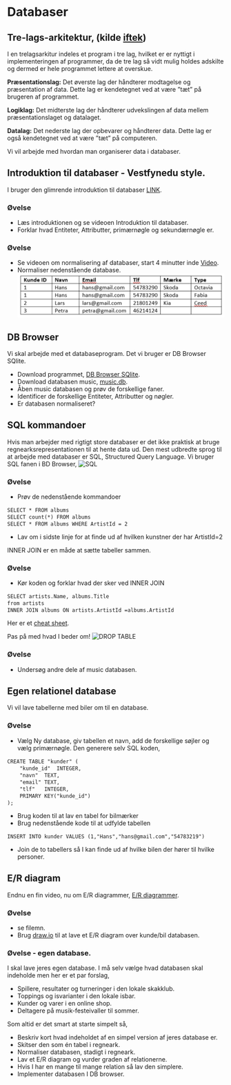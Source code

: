 # Databaser


## Tre-lags-arkitektur, (kilde [iftek](http://iftek.dk/leksikon:tre-lags-arkitektur))
I en trelagsarkitur indeles et program i tre lag, hvilket er er nyttigt i implementeringen af programmer, da de tre lag så vidt mulig holdes adskilte og dermed er hele programmet lettere at overskue.

**Præsentationslag:** Det øverste lag der håndterer modtagelse og præsentation af data. Dette lag er kendetegnet ved at være ”tæt” på brugeren af programmet.

**Logiklag:** Det midterste lag der håndterer udvekslingen af data mellem præsentationslaget og datalaget.

**Datalag:** Det nederste lag der opbevarer og håndterer data. Dette lag er også kendetegnet ved at være ”tæt” på computeren.

Vi vil arbejde med hvordan man organiserer data i databaser.

## Introduktion til databaser - Vestfynedu style.
I bruger den glimrende introduktion til databaser [LINK](https://sites.google.com/vestfynedu.dk/informatikdbg/konstruktion-af-it-systemer/databaser?authuser=0).

### Øvelse
* Læs introduktionen og se videoen Introduktion til databaser. 
* Forklar hvad Entiteter, Attributter, primærnøgle og sekundærnøgle er. 

### Øvelse
* Se videoen om normalisering af databaser, start 4 minutter inde [Video](https://youtu.be/22bRAGYB6Is?t=238).
* Normaliser nedenstående database.
![ikke_normaliseret](filer/ikke_normaliseret.png)

## DB Browser
Vi skal arbejde med et databaseprogram. Det vi bruger er DB Browser SQlite.
* Download programmet, [DB Browser SQlite](https://sqlitebrowser.org/dl/).
* Download databasen music, [music.db](filer/music.db).
* Åben music databasen og prøv de forskellige faner.
* Identificer de forskellige Entiteter, Attributter og nøgler. 
* Er databasen normaliseret?

## SQL kommandoer
Hvis man arbejder med rigtigt store databaser er det ikke praktisk at bruge regnearksrepresentationen til at hente data ud. Den mest udbredte sprog til at arbejde med databaser er SQL, Structured Query Language. Vi bruger SQL fanen i BD Browser,
![SQL](filer/SQL.ong)

### Øvelse
* Prøv de nedenstående kommandoer
```
SELECT * FROM albums
SELECT count(*) FROM albums
SELECT * FROM albums WHERE ArtistId = 2   
```
* Lav om i sidste linje for at finde ud af hvilken kunstner der har ArtistId=2

INNER JOIN er en måde at sætte tabeller sammen.
### Øvelse
* Kør koden og forklar hvad der sker ved INNER JOIN
```
SELECT artists.Name, albums.Title
from artists
INNER JOIN albums ON artists.ArtistId =albums.ArtistId
```
Her er et [cheat sheet](https://res.cloudinary.com/dyd911kmh/image/upload/v1675360372/Marketing/Blog/SQL_Basics_For_Data_Science.pdf).


Pas på med hvad I beder om!
![DROP TABLE](https://imgs.xkcd.com/comics/exploits_of_a_mom.png)

### Øvelse
* Undersøg andre dele af music databasen.


## Egen relationel database
Vi vil lave tabellerne med biler om til en database.

### Øvelse
* Vælg Ny database, giv tabellen et navn, add de forskellige søjler og vælg primærnøgle.
Den generere selv SQL koden,
```
CREATE TABLE "kunder" (
	"kunde_id"	INTEGER,
	"navn"	TEXT,
	"email"	TEXT,
	"tlf"	INTEGER,
	PRIMARY KEY("kunde_id")
);
```
* Brug koden til at lav en tabel for bilmærker
* Brug nedenstående kode til at udfylde tabellen
```
INSERT INTO kunder VALUES (1,"Hans","hans@gmail.com","54783219")
```
* Join de to tabellers så I kan finde ud af hvilke bilen der hører til hvilke personer.

## E/R diagram
Endnu en fin video, nu om E/R diagrammer, [E/R diagrammer](https://youtu.be/wIR-SXl86KY).

### Øvelse
* se filemn.
* Brug [draw.io](https://app.diagrams.net/) til at lave et E/R diagram over kunde/bil databasen.

### Øvelse - egen database.
I skal lave jeres egen database. I må selv vælge hvad databasen skal indeholde men her er et par forslag,
* Spillere, resultater og turneringer i den lokale skakklub.
* Toppings og isvarianter i den lokale isbar.
* Kunder og varer i en online shop.
* Deltagere på musik-festeivaller til sommer.

Som altid er det smart at starte simpelt så,
* Beskriv kort hvad indeholdet af en simpel version af jeres database er.
* Skitser den som én tabel i regneark.
* Normaliser databasen, stadigt i regneark.
* Lav et E/R diagram og vurder graden af relationerne.
* Hvis I har en mange til mange relation så lav den simplere.
* Implementer databasen I DB browser.
